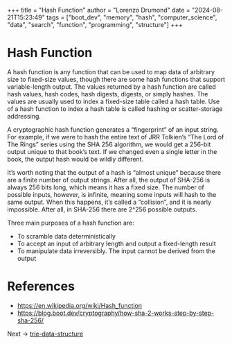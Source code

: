 +++
title = "Hash Function"
author = "Lorenzo Drumond"
date = "2024-08-21T15:23:49"
tags = ["boot_dev",  "memory",  "hash",  "computer_science",  "data",  "search",  "function",  "programming",  "structure"]
+++


# Hash Function

A hash function is any function that can be used to map data of arbitrary size to fixed-size values, though there are some hash functions that support variable-length output. The values returned by a hash function are called hash values, hash codes, hash digests, digests, or simply hashes. The values are usually used to index a fixed-size table called a hash table. Use of a hash function to index a hash table is called hashing or scatter-storage addressing.

A cryptographic hash function generates a “fingerprint” of an input string. For example, if we were to hash the entire text of JRR Tolkien’s “The Lord of The Rings” series using the SHA 256 algorithm, we would get a 256-bit output unique to that book’s text. If we changed even a single letter in the book, the output hash would be wildly different.

It’s worth noting that the output of a hash is “almost unique” because there are a finite number of output strings. After all, the output of SHA-256 is always 256 bits long, which means it has a fixed size. The number of possible inputs, however, is infinite, meaning some inputs will hash to the same output. When this happens, it’s called a “collision”, and it is nearly impossible. After all, in SHA-256 there are 2^256 possible outputs.

Three main purposes of a hash function are:

- To scramble data deterministically
- To accept an input of arbitrary length and output a fixed-length result
- To manipulate data irreversibly. The input cannot be derived from the output

# References

- https://en.wikipedia.org/wiki/Hash_function
- https://blog.boot.dev/cryptography/how-sha-2-works-step-by-step-sha-256/

Next -> [trie-data-structure](/wiki/trie-data-structure/)
